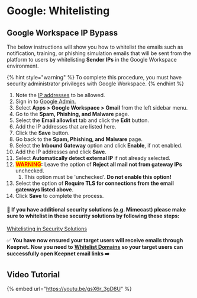# Google: Whitelisting

## Google Workspace IP Bypass <a href="#google-workspace-ip-bypass" id="google-workspace-ip-bypass"></a>

The below instructions will show you how to whitelist the emails such as notification, training, or phishing simulation emails that will be sent from the platform to users by whitelisting **Sender** **IPs** in the Google Workspace environment.

{% hint style="warning" %}
To complete this procedure, you must have security administrator privileges with Google Workspace.
{% endhint %}

1. Note the [IP addresses](../../../miscellaneous/whitelisting/#ip-addresses-and-domains-to-allow) to be allowed.
2. Sign in to [Google Admin.](https://admin.google.com/)
3. Select **Apps > Google Workspace > Gmail** from the left sidebar menu.
4. Go to the **Spam, Phishing, and Malware** page.
5. Select the **Email allowlist** tab and click the **Edit** button.
6. Add the IP addresses that are listed here.
7. Click the **Save** button.
8. Go back to the **Spam, Phishing, and Malware** page.
9. Select the **Inbound Gateway** option and click **Enable**, if not enabled.
10. Add the IP addresses and click **Save**.
11. Select **Automatically detect external IP** if not already selected.
12. <mark style="color:red;">**WARNING**</mark>**:** Leave the option of **Reject all mail not from gateway IPs** unchecked.
    1. This option must be 'unchecked'. **Do not enable this option!**
13. Select the option of **Require TLS for connections from the email gateways listed above**.
14. Click **Save** to complete the process.

#### **🚨 If you have additional security solutions (e.g. Mimecast) please make sure to whitelist in these security solutions by following these steps:**

[​Whitelisting in Security Solutions​](../../../miscellaneous/whitelisting/whitelisting-in-other-security-solutions.md)

​✅ **You have now ensured your target users will receive emails through Keepnet. Now you need to** [**Whitelist Domains**](../../5.-allow-phishing-urls/) **so your target users can successfully open Keepnet email links ➡️**

## Video Tutorial <a href="#video-tutorial" id="video-tutorial"></a>



{% embed url="https://youtu.be/gsX6r_3gD8U" %}
